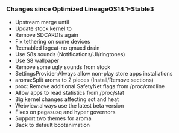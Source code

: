 ### Changes since Optimized LineageOS14.1-Stable3

* Upstream merge until 
* Update stock kernel to 
* Remove SDCARDfs again
* Fix tethering on some devices
* Reenabled logcat-no qmuxd drain
* Use S8s sounds (Notifications/UI/ringtones) 
* Use S8 wallpaper
* Remove some ugly sounds from stock
* SettingsProvider:Always allow non-play store apps installations
* aroma:Split aroma to 2 pieces (Install/Remove sections)
* proc: Remove additional SafetyNet flags from /proc/cmdline
* Allow apps to read statistics from /proc/stat 
* Big kernel changes affecting sot and heat
* Webview:always use the latest beta version
* Fixes on pegasusq and hyper governors
* Support two themes for aroma
* Back to default bootanimation